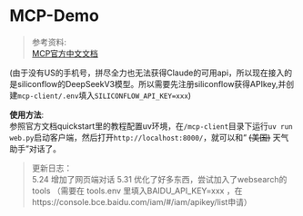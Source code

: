 # MCP-Demo
>参考资料:   
[MCP官方中文文档](https://mcp-docs.cn/quickstart/server)

(由于没有US的手机号，拼尽全力也无法获得Claude的可用api，所以现在接入的是siliconflow的DeepSeekV3模型。所以需要先注册siliconflow获得APIkey,并创建`mcp-client/.env`填入`SILICONFLOW_API_KEY=xxx`)

**使用方法**:   
参照官方文档quickstart里的教程配置uv环境，在`/mcp-client`目录下运行`uv run web.py`启动客户端，然后打开`http://localhost:8000/`，就可以和“ ~~(美国)~~ 天气助手”对话了。

> 更新日志：  
5.24 增加了网页端对话
5.31 优化了好多东西，尝试加入了websearch的tools
（需要在 tools\.env 里填入BAIDU_API_KEY=xxx ，在https://console.bce.baidu.com/iam/#/iam/apikey/list申请）